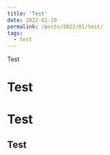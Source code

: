 ```yaml
---
title: 'Test'
date: 2022-01-10
permalink: /posts/2022/01/test/
tags:
  - test
---
```


Test

Test
======

Test
======

Test
------

